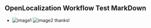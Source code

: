 ## OpenLocalization Workflow Test MarkDown
* ![image1](.\77b5ecfa-c29e-4387-b762-08c324a19aff.PNG)   ![image2](.\5c2d4be1-59b7-4797-9972-b3fc1be904f6.png) 
thanks!